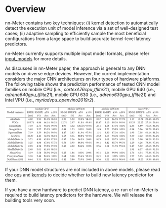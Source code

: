 # Overview

nn-Meter contains two key techniques: (i) kernel detection to automatically detect the execution unit of model inference via a set of well-designed test cases; (ii) adaptive sampling to efficiently sample the most beneficial configurations from a large space to build accurate kernel-level latency predictors.

nn-Meter currently supports multiple input model formats, please refer [input_models](input_models.md) for more details.

As discussed in nn-Meter paper, the approach is general to any DNN models on diverse edge devices. However, the current implementation considers the major CNN architectures on four types of hardware platforms. The following table shows the prediction performance of tested CNN model families on mobile CPU (i.e., *cortexA76cpu_tflite21*), mobile GPU 640 (i.e., *adreno640gpu_tflite21*), mobile GPU 630 (i.e., *adreno630gpu_tflite21*) and Intel VPU (i.e., *myriadvpu_openvino2019r2*).

<img src="imgs/predict_performance.png" alt="drawing" width="800"/>

If your DNN model structures are not included in above models, please read doc [ops](ops.md) and [kernels](kernel.md) to decide whether to build new latency predictor for them.

If you have a new hardware to predict DNN latency,  a re-run of nn-Meter is required to build latency predictors for the hardware. We will release the building tools very soon.
